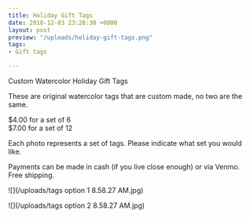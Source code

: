 ```yaml
---
title: Holiday Gift Tags
date: 2018-12-03 23:28:30 +0000
layout: post
preview: "/uploads/holiday-gift-tags.png"
tags:
- Gift tags

---
```

Custom Watercolor Holiday Gift Tags

These are original watercolor tags that are custom made, no two are the same.

$4.00 for a set of 6   
$7.00 for a set of 12

Each photo represents a set of tags. Please indicate what set you would like.

Payments can be made in cash (if you live close enough) or via Venmo. Free shipping.

![](/uploads/tags option 1 8.58.27 AM.jpg)

![](/uploads/tags option 2 8.58.27 AM.jpg)